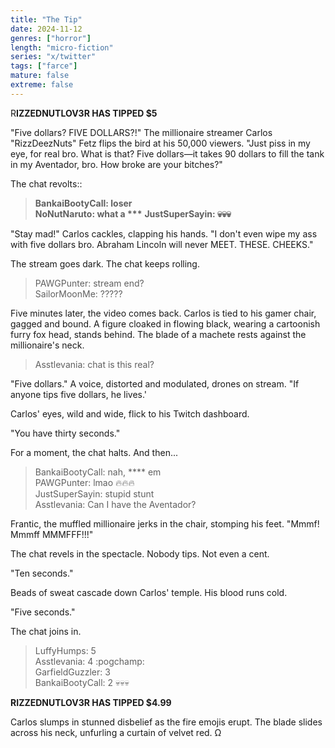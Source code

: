```yaml
---
title: "The Tip"
date: 2024-11-12
genres: ["horror"]
length: "micro-fiction"
series: "x/twitter"
tags: ["farce"]
mature: false
extreme: false
---
```

R**IZZEDNUTLOV3R HAS TIPPED $5**

"Five dollars? FIVE DOLLARS?!" The millionaire streamer Carlos "RizzDeezNuts" Fetz flips the bird at his 50,000 viewers. "Just piss in my eye, for real bro. What is that? Five dollars—it takes 90 dollars to fill the tank in my Aventador, bro. How broke are your bitches?"

The chat revolts::

>**BankaiBootyCall: loser**  
><strong>NoNutNaruto: what a ***</strong> 
>**JustSuperSayin: 💀💀💀**  

"Stay mad!" Carlos cackles, clapping his hands. "I don't even wipe my ass with five dollars bro. Abraham Lincoln will never MEET. THESE. CHEEKS."

The stream goes dark. The chat keeps rolling.

>PAWGPunter: stream end? \
>SailorMoonMe: ?????  

Five minutes later, the video comes back. Carlos is tied to his gamer chair, gagged and bound. A figure cloaked in flowing black, wearing a cartoonish furry fox head, stands behind. The blade of a machete rests against the millionaire's neck.

>Asstlevania: chat is this real?  

"Five dollars." A voice, distorted and modulated, drones on stream. "If anyone tips five dollars, he lives.'

Carlos' eyes, wild and wide, flick to his Twitch dashboard.

"You have thirty seconds."

For a moment, the chat halts. And then...

>BankaiBootyCall: nah, **** em  
>PAWGPunter: lmao 🔥🔥🔥  
>JustSuperSayin: stupid stunt  
>Asstlevania: Can I have the Aventador?  

Frantic, the muffled millionaire jerks in the chair, stomping his feet. "Mmmf! Mmmff MMMFFF!!!"

The chat revels in the spectacle. Nobody tips. Not even a cent.

"Ten seconds."

Beads of sweat cascade down Carlos' temple. His blood runs cold.

"Five seconds."

The chat joins in.

>LuffyHumps: 5  
>Asstlevania: 4 :pogchamp:  
>GarfieldGuzzler: 3  
>BankaiBootyCall: 2 💀💀💀  

**RIZZEDNUTLOV3R HAS TIPPED $4.99**

Carlos slumps in stunned disbelief as the fire emojis erupt. The blade slides across his neck, unfurling a curtain of velvet red. Ω